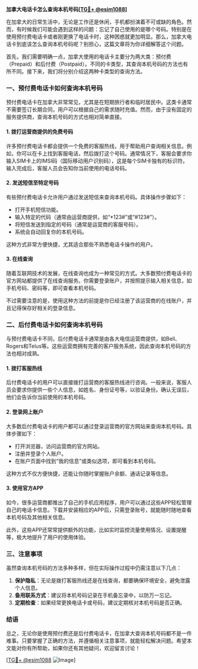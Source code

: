 **加拿大电话卡怎么查询本机号码[[TG💪+ @esim1088](https://t.me/s/esim1088)]**

在加拿大的日常生活中，无论是工作还是休闲，手机都扮演着不可或缺的角色。然而，有时候我们可能会遇到这样的问题：忘记了自己使用的是哪个号码。特别是在使用预付费电话卡或者刚更换了电话卡时，这种困惑就更加明显。那么，加拿大电话卡到底该怎么查询本机号码呢？别担心，这篇文章将为你详细解答这个问题。

首先，我们需要明确一点，加拿大使用的电话卡主要分为两大类：预付费（Prepaid）和后付费（Postpaid）。不同的卡类型，其查询本机号码的方法也有所不同。接下来，我们将分别介绍这两种卡类型的查询方法。

### **一、预付费电话卡如何查询本机号码**

预付费电话卡在加拿大非常常见，尤其是在短期旅行者和临时居民中。这类卡通常不需要签订长期合同，用户可以根据自己的需求随时充值。然而，由于没有固定的服务提供商，查询本机号码的方式也相对简单直接。

#### **1. 拨打运营商提供的免费号码**
许多预付费电话卡都会提供一个免费的客服热线，用于帮助用户查询相关信息。例如，你可以在卡上找到客服电话，然后拨打这个号码。通常情况下，客服会要求你输入SIM卡上的IMSI码（国际移动用户识别码），这是每个SIM卡独有的标识符。输入完成后，客服人员会告知你当前使用的电话号码。

#### **2. 发送短信至特定号码**
有些预付费电话卡允许用户通过发送短信来查询本机号码。具体操作步骤如下：
- 打开手机短信功能。
- 输入特定的代码（通常由运营商提供，如“*123#”或“#123#”）。
- 将短信发送到指定的号码（通常是运营商的客服号码）。
- 系统会自动回复你的本机号码。

这种方式非常方便快捷，尤其适合那些不熟悉电话卡操作的用户。

#### **3. 在线查询**
随着互联网技术的发展，在线查询也成为一种常见的方式。大多数预付费电话卡的官方网站都提供了在线查询服务。你需要登录账户，并按照提示输入相关信息，如手机号码、密码等，即可查看本机号码。

不过需要注意的是，使用这种方法的前提是你已经注册了该运营商的在线账户，并且记得保存好相关的登录信息。

### **二、后付费电话卡如何查询本机号码**

与预付费电话卡不同，后付费电话卡通常是由各大电信运营商提供，如Bell、Rogers和Telus等。这些运营商拥有完善的客户服务系统，因此查询本机号码的方法也相对成熟。

#### **1. 拨打客服热线**
后付费电话卡的用户可以直接拨打运营商的客服热线进行咨询。一般来说，客服人员会要求你提供一些个人信息，如姓名、身份证号等，以验证身份。确认无误后，他们会告诉你当前使用的本机号码。

#### **2. 登录网上账户**
大多数后付费电话卡的用户都可以通过登录运营商的官方网站来查询本机号码。具体步骤如下：
- 打开浏览器，访问运营商的官方网站。
- 注册并登录个人账户。
- 在账户页面中找到“我的信息”或类似选项，即可看到本机号码。

这种方式不仅方便快捷，还能让你随时掌握账户余额、通话记录等信息。

#### **3. 使用官方APP**
如今，很多运营商都推出了自己的手机应用程序，用户可以通过这些APP轻松管理自己的电话卡信息。下载并安装相应的APP后，只需登录账号，就能随时随地查看本机号码及其他相关信息。

此外，这些APP还常常提供额外的功能，比如实时监控流量使用情况、设置提醒等，极大地提升了用户的使用体验。

### **三、注意事项**

虽然查询本机号码的方法多种多样，但在实际操作过程中仍需注意以下几点：

1. **保护隐私**：无论是拨打客服热线还是在线查询，都要确保环境安全，避免泄露个人信息。
2. **备用联系方式**：建议将本机号码记录在手机备忘录中，以防万一忘记。
3. **定期检查**：如果经常更换电话卡或号码，建议定期核对本机号码是否正确。

### **结语**

总之，无论你是使用预付费还是后付费电话卡，在加拿大查询本机号码都不是一件难事。只要掌握了正确的方法，并遵循相关注意事项，就能轻松解决问题。希望本文能对你有所帮助，如果你还有其他疑问，欢迎留言讨论！

[[TG💪+ @esim1088](https://t.me/s/esim1088) ![Image](https://i.postimg.cc/4NQfJmqS/Snipaste-2025-05-13-00-14-12.png)]